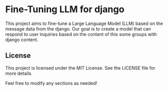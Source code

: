 # Fine-Tuning LLM for django

This project aims to fine-tune a Large Language Model (LLM) based on the message data from the django. Our goal is to create a model that can respond to user inquiries based on the content of this some groups with django content.




## License

This project is licensed under the MIT License. See the LICENSE file for more details.


Feel free to modify any sections as needed!